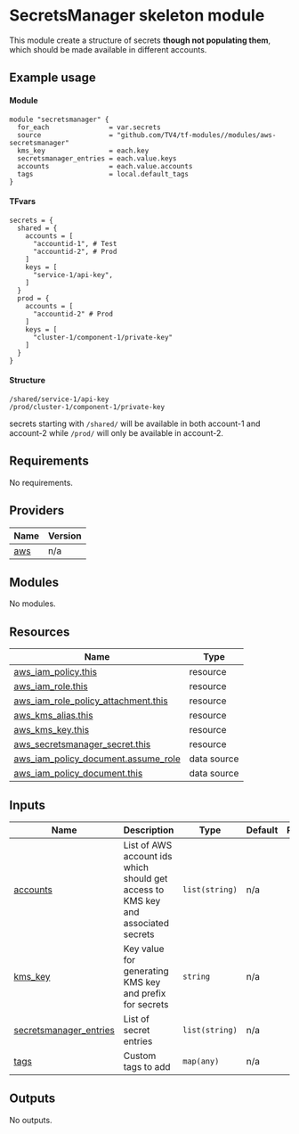 # SecretsManager skeleton module

This module create a structure of secrets **though not populating them**, which should be made available in different accounts.

## Example usage
#### Module
```
module "secretsmanager" {
  for_each               = var.secrets
  source                 = "github.com/TV4/tf-modules//modules/aws-secretsmanager"
  kms_key                = each.key
  secretsmanager_entries = each.value.keys
  accounts               = each.value.accounts
  tags                   = local.default_tags
}
```

#### TFvars
```
secrets = {
  shared = {
    accounts = [
      "accountid-1", # Test
      "accountid-2", # Prod
    ]
    keys = [
      "service-1/api-key",
    ]
  }
  prod = {
    accounts = [
      "accountid-2" # Prod
    ]
    keys = [
      "cluster-1/component-1/private-key"
    ]
  }
}
```
#### Structure
```
/shared/service-1/api-key
/prod/cluster-1/component-1/private-key
```

secrets starting with `/shared/` will be available in both account-1 and account-2 while `/prod/` will only be available in account-2.

<!-- BEGIN_TF_DOCS -->
## Requirements

No requirements.

## Providers

| Name | Version |
|------|---------|
| <a name="provider_aws"></a> [aws](#provider\_aws) | n/a |

## Modules

No modules.

## Resources

| Name | Type |
|------|------|
| [aws_iam_policy.this](https://registry.terraform.io/providers/hashicorp/aws/latest/docs/resources/iam_policy) | resource |
| [aws_iam_role.this](https://registry.terraform.io/providers/hashicorp/aws/latest/docs/resources/iam_role) | resource |
| [aws_iam_role_policy_attachment.this](https://registry.terraform.io/providers/hashicorp/aws/latest/docs/resources/iam_role_policy_attachment) | resource |
| [aws_kms_alias.this](https://registry.terraform.io/providers/hashicorp/aws/latest/docs/resources/kms_alias) | resource |
| [aws_kms_key.this](https://registry.terraform.io/providers/hashicorp/aws/latest/docs/resources/kms_key) | resource |
| [aws_secretsmanager_secret.this](https://registry.terraform.io/providers/hashicorp/aws/latest/docs/resources/secretsmanager_secret) | resource |
| [aws_iam_policy_document.assume_role](https://registry.terraform.io/providers/hashicorp/aws/latest/docs/data-sources/iam_policy_document) | data source |
| [aws_iam_policy_document.this](https://registry.terraform.io/providers/hashicorp/aws/latest/docs/data-sources/iam_policy_document) | data source |

## Inputs

| Name | Description | Type | Default | Required |
|------|-------------|------|---------|:--------:|
| <a name="input_accounts"></a> [accounts](#input\_accounts) | List of AWS account ids which should get access to KMS key and associated secrets | `list(string)` | n/a | yes |
| <a name="input_kms_key"></a> [kms\_key](#input\_kms\_key) | Key value for generating KMS key and prefix for secrets | `string` | n/a | yes |
| <a name="input_secretsmanager_entries"></a> [secretsmanager\_entries](#input\_secretsmanager\_entries) | List of secret entries | `list(string)` | n/a | yes |
| <a name="input_tags"></a> [tags](#input\_tags) | Custom tags to add | `map(any)` | n/a | yes |

## Outputs

No outputs.
<!-- END_TF_DOCS -->